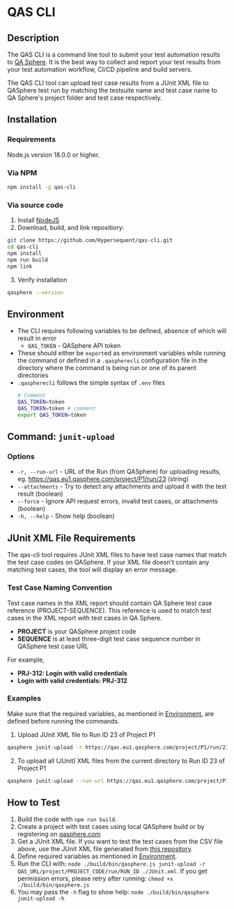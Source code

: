 # QAS CLI

## Description

The QAS CLI is a command line tool to submit your test automation results to [QA Sphere](https://qasphere.com/). It is the best way to collect and report your test results from your test automation workflow, CI/CD pipeline and build servers.

The QAS CLI tool can upload test case results from a JUnit XML file to QASphere test run by matching the testsuite name and test case name to QA Sphere's project folder and test case respectively.

## Installation

### Requirements

Node.js version 18.0.0 or higher.

### Via NPM

```bash
npm install -g qas-cli
```

### Via source code

1. Install [NodeJS](https://nodejs.org/en/download/package-manager/current)
2. Download, build, and link repositiory:

```bash
git clone https://github.com/Hypersequent/qas-cli.git
cd qas-cli
npm install
npm run build
npm link
```

3. Verify installation

```bash
qasphere --version
```

## Environment

- The CLI requires following variables to be defined, absence of which will result in error
  - `QAS_TOKEN` - QASphere API token
- These should either be `export`ed as environment variables while running the command or defined in a `.qaspherecli` configuration file in the directory where the command is being run or one of its parent directories
- `.qaspherecli` follows the simple syntax of `.env` files
  ```sh
  # Comment
  QAS_TOKEN=token
  QAS_TOKEN=token # comment
  export QAS_TOKEN=token
  ```

## Command: `junit-upload`

### Options

- `-r, --run-url` - URL of the Run (from QASphere) for uploading results, eg. https://qas.eu1.qasphere.com/project/P1/run/23 (string)
- `--attachments` - Try to detect any attachments and upload it with the test result (boolean)
- `--force` - Ignore API request errors, invalid test cases, or attachments (boolean)
- `-h, --help` - Show help (boolean)

## JUnit XML File Requirements

The qas-cli tool requires JUnit XML files to have test case names that match the test case codes on QASphere. If your XML file doesn't contain any matching test cases, the tool will display an error message.

### Test Case Naming Convention

Test case names in the XML report should contain QA Sphere test case reference (PROJECT-SEQUENCE).
This reference is used to match test cases in the XML report with test cases in QA Sphere.

- **PROJECT** is your QASphere project code
- **SEQUENCE** is at least three-digit test case sequence number in QASphere test case URL

For example,
- **PRJ-312: Login with valid credentials**
- **Login with valid credentials: PRJ-312**

### Examples

Make sure that the required variables, as mentioned in [Environment](#environment), are defined before running the commands.

1. Upload JUnit XML file to Run ID 23 of Project P1

```bash
qasphere junit-upload -r https://qas.eu1.qasphere.com/project/P1/run/23 ./path/to/junit.xml
```

2. To upload all (JUnit) XML files from the current directory to Run ID 23 of Project P1

```bash
qasphere junit-upload --run-url https://qas.eu1.qasphere.com/project/P1/run/23 ./*.xml
```

## How to Test

1. Build the code with `npm run build`.
2. Create a project with test cases using local QASphere build or by registering on [qasphere.com](https://qasphere.com/)
3. Get a JUnit XML file. If you want to test the test cases from the CSV file above, use the JUnit XML file generated from [this repository](https://github.com/Hypersequent/bistrot-e2e).
4. Define required variables as mentioned in [Environment](#environment).
5. Run the CLI with: `node ./build/bin/qasphere.js junit-upload -r QAS_URL/project/PROJECT_CODE/run/RUN_ID ./JUnit.xml`. If you get permission errors, please retry after running: `chmod +x ./build/bin/qasphere.js`
6. You may pass the `-h` flag to show help: `node ./build/bin/qasphere junit-upload -h`
